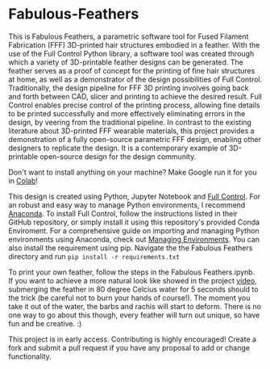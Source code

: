 # Fabulous-Feathers

This is Fabulous Feathers, a parametric software tool for Fused Filament Fabrication (FFF) 3D-printed hair structures embodied in a feather. With the use of the Full Control Python library, a software tool was created through which a variety of 3D-printable feather designs can be generated. The feather serves as a proof of concept for the printing of fine hair structures at home, as well as a demonstrator of the design possibilities of Full Control. 
Traditionally, the design pipeline for FFF 3D printing involves going back and forth between CAD, slicer and printing to achieve the desired result. Full Control enables precise control of the printing process, allowing fine details to be printed successfully and more effectively eliminating errors in the design, by veering from the traditional pipeline.
In contrast to the existing literature about 3D-printed FFF wearable materials, this project provides a demonstration of a fully open-source parametric FFF design, enabling other designers to replicate the design. It is a contemporary example of 3D-printable open-source design for the design community.

Don't want to install anything on your machine? Make Google run it for you in [Colab](https://colab.research.google.com/github/FrostiFish/Fabulous-Feathers/blob/main/Fabulous%20Feathers.ipynb#)!

This design is created using Python, Jupyter Notebook and [Full Control](https://github.com/FullControlXYZ/fullcontrol). For an robust and easy way to manage Python environments, I recommend [Anaconda](https://www.anaconda.com/). To install Full Control, follow the instructions listed in their GitHub repository, or simply install it using this repository's provided Conda Enviroment. For a comprehensive guide on importing and managing Python environments using Anaconda, check out [Managing Environments](https://docs.anaconda.com/free/navigator/tutorials/manage-environments/). You can also install the requirement using pip. Navigate the the Fabulous Feathers directory and run `pip install -r requirements.txt`

To print your own feather, follow the steps in the Fabulous Feathers.ipynb.  
If you want to achieve a more natural look like showed in the project [video](https://www.reddit.com/r/FullControl/comments/146byi5/fabulous_feathers_4d_printing_feathers_based_on/), submerging the feather in 80 degree Celcius water for 5 seconds should to the trick (be careful not to burn your hands of course!). The moment you take it out of the water, the barbs and rachis will start to deform. There is no one way to go about this though, every feather will turn out unique, so have fun and be creative. :)

This project is in early access. Contributing is highly encouraged! Create a fork and submit a pull request if you have any proposal to add or change functionality.
